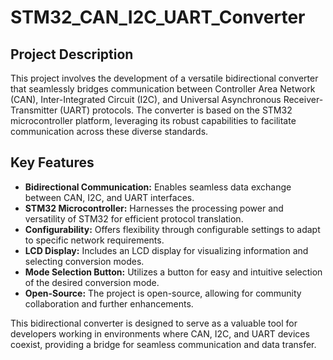 # STM32_CAN_I2C_UART_Converter

## Project Description

This project involves the development of a versatile bidirectional converter that seamlessly bridges communication between Controller Area Network (CAN), Inter-Integrated Circuit (I2C), and Universal Asynchronous Receiver-Transmitter (UART) protocols. The converter is based on the STM32 microcontroller platform, leveraging its robust capabilities to facilitate communication across these diverse standards.

## Key Features

- **Bidirectional Communication:** Enables seamless data exchange between CAN, I2C, and UART interfaces.
- **STM32 Microcontroller:** Harnesses the processing power and versatility of STM32 for efficient protocol translation.
- **Configurability:** Offers flexibility through configurable settings to adapt to specific network requirements.
- **LCD Display:** Includes an LCD display for visualizing information and selecting conversion modes.
- **Mode Selection Button:** Utilizes a button for easy and intuitive selection of the desired conversion mode.
- **Open-Source:** The project is open-source, allowing for community collaboration and further enhancements.

This bidirectional converter is designed to serve as a valuable tool for developers working in environments where CAN, I2C, and UART devices coexist, providing a bridge for seamless communication and data transfer.
